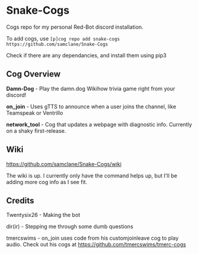  # Snake-Cogs
Cogs repo for my personal Red-Bot discord installation. 


To add cogs, use ```[p]cog repo add snake-cogs https://github.com/samclane/Snake-Cogs```

Check if there are any dependancies, and install them using pip3

## Cog Overview

**Damn-Dog** - Play the damn.dog Wikihow trivia game right from your discord!

**on_join** - Uses gTTS to announce when a user joins the channel, like Teamspeak or Ventrillo

**network_tool** - Cog that updates a webpage with diagnostic info. Currently on a shaky first-release. 


## Wiki
https://github.com/samclane/Snake-Cogs/wiki

The wiki is up. I currently only have the command helps up, but I'll be adding more cog info as I see fit.  

## Credits
Twentysix26 - Making the bot

dir(ir) - Stepping me through some dumb questions

tmercswims - on_join uses code from his customjoinleave cog to play audio. Check out his cogs at https://github.com/tmercswims/tmerc-cogs

